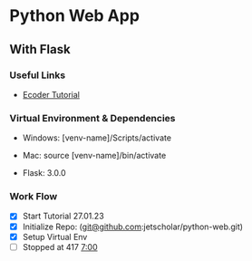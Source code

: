 # Python Web App

## With Flask

### Useful Links

- [Ecoder Tutorial](https://www.youtube.com/watch?v=sdLCaXOhSWQ)

### Virtual Environment & Dependencies

- Windows: [venv-name]/Scripts/activate
- Mac: source [venv-name]/bin/activate

- Flask: 3.0.0

### Work Flow

- [x] Start Tutorial 27.01.23
- [x] Initialize Repo: (git@github.com:jetscholar/python-web.git)
- [x] Setup Virtual Env
- [ ] Stopped at 417 [7:00](https://youtu.be/sdLCaXOhSWQ?t=417)
